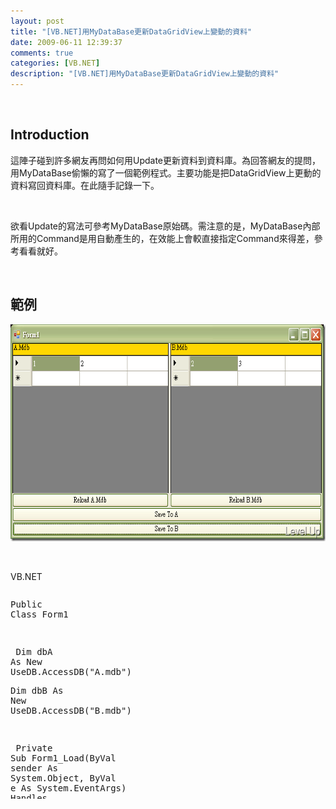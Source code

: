 ```yaml
---
layout: post
title: "[VB.NET]用MyDataBase更新DataGridView上變動的資料"
date: 2009-06-11 12:39:37
comments: true
categories: [VB.NET]
description: "[VB.NET]用MyDataBase更新DataGridView上變動的資料"
---
```

<p> </p><h2>Introduction</h2><p>這陣子碰到許多網友再問如何用Update更新資料到資料庫。為回答網友的提問，用MyDataBase偷懶的寫了一個範例程式。主要功能是把DataGridView上更動的資料寫回資料庫。在此隨手記錄一下。</p><p> </p><p>欲看Update的寫法可參考MyDataBase原始碼。需注意的是，MyDataBase內部所用的Command是用自動產生的，在效能上會較直接指定Command來得差，參考看看就好。</p><p> </p><h2>範例</h2><p><img style="border-right-width: 0px; border-top-width: 0px; border-bottom-width: 0px; border-left-width: 0px" border="0" alt="image" width="662" height="347" src="\images\posts\8783\image_thumb.png" /></p><p> </p><p>VB.NET</p><p /><style type="text/css"><![CDATA[


.csharpcode, .csharpcode pre
{
	font-size: small;
	color: black;
	font-family: consolas, "Courier New", courier, monospace;
	background-color: #ffffff;
	/*white-space: pre;*/
}
.csharpcode pre { margin: 0em; }
.csharpcode .rem { color: #008000; }
.csharpcode .kwrd { color: #0000ff; }
.csharpcode .str { color: #006080; }
.csharpcode .op { color: #0000c0; }
.csharpcode .preproc { color: #cc6633; }
.csharpcode .asp { background-color: #ffff00; }
.csharpcode .html { color: #800000; }
.csharpcode .attr { color: #ff0000; }
.csharpcode .alt 
{
	background-color: #f4f4f4;
	width: 100%;
	margin: 0em;
}
.csharpcode .lnum { color: #606060; }]]></style><div style="width: 657px; height: 333px; overflow: auto"><div class="csharpcode"><pre class="alt"><span class="kwrd">Public</span> <span class="kwrd">Class</span> Form1</pre><pre>
 </pre><pre class="alt">
    <span class="kwrd">Dim</span> dbA <span class="kwrd">As</span> <span class="kwrd">New</span> UseDB.AccessDB(<span class="str">"A.mdb"</span>)</pre><pre>
    <span class="kwrd">Dim</span> dbB <span class="kwrd">As</span> <span class="kwrd">New</span> UseDB.AccessDB(<span class="str">"B.mdb"</span>)</pre><pre class="alt">
 </pre><pre>
    <span class="kwrd">Private</span> <span class="kwrd">Sub</span> Form1_Load(<span class="kwrd">ByVal</span> sender <span class="kwrd">As</span> System.<span class="kwrd">Object</span>, <span class="kwrd">ByVal</span> e <span class="kwrd">As</span> System.EventArgs) <span class="kwrd">Handles</span> <span class="kwrd">MyBase</span>.Load</pre><pre class="alt">
        LoadADB()</pre><pre>
        LoadBDB()</pre><pre class="alt">
    <span class="kwrd">End</span> <span class="kwrd">Sub</span></pre><pre>
 </pre><pre class="alt">
    <span class="kwrd">Private</span> <span class="kwrd">Sub</span> Button2_Click(<span class="kwrd">ByVal</span> sender <span class="kwrd">As</span> System.<span class="kwrd">Object</span>, <span class="kwrd">ByVal</span> e <span class="kwrd">As</span> System.EventArgs) <span class="kwrd">Handles</span> Button2.Click</pre><pre>
        WriteToDB(dbA)</pre><pre class="alt">
    <span class="kwrd">End</span> <span class="kwrd">Sub</span></pre><pre>
 </pre><pre class="alt">
    <span class="kwrd">Private</span> <span class="kwrd">Sub</span> Button3_Click(<span class="kwrd">ByVal</span> sender <span class="kwrd">As</span> System.<span class="kwrd">Object</span>, <span class="kwrd">ByVal</span> e <span class="kwrd">As</span> System.EventArgs) <span class="kwrd">Handles</span> Button3.Click</pre><pre>
        LoadADB()</pre><pre class="alt">
    <span class="kwrd">End</span> <span class="kwrd">Sub</span></pre><pre>
 </pre><pre class="alt">
    <span class="kwrd">Private</span> <span class="kwrd">Sub</span> Button1_Click(<span class="kwrd">ByVal</span> sender <span class="kwrd">As</span> System.<span class="kwrd">Object</span>, <span class="kwrd">ByVal</span> e <span class="kwrd">As</span> System.EventArgs) <span class="kwrd">Handles</span> Button1.Click</pre><pre>
        WriteToDB(dbB)</pre><pre class="alt">
    <span class="kwrd">End</span> <span class="kwrd">Sub</span></pre><pre>
 </pre><pre class="alt">
    <span class="kwrd">Private</span> <span class="kwrd">Sub</span> Button4_Click(<span class="kwrd">ByVal</span> sender <span class="kwrd">As</span> System.<span class="kwrd">Object</span>, <span class="kwrd">ByVal</span> e <span class="kwrd">As</span> System.EventArgs) <span class="kwrd">Handles</span> Button4.Click</pre><pre>
        LoadBDB()</pre><pre class="alt">
    <span class="kwrd">End</span> <span class="kwrd">Sub</span></pre><pre>
 </pre><pre class="alt">
 </pre><pre>
 </pre><pre class="alt">
    <span class="kwrd">Private</span> <span class="kwrd">Sub</span> LoadADB()</pre><pre>
        <span class="kwrd">Me</span>.DataGridView1.DataSource = dbA.GetDataTable(<span class="str">"Select * from test"</span>)</pre><pre class="alt">
    <span class="kwrd">End</span> <span class="kwrd">Sub</span></pre><pre>
 </pre><pre class="alt">
    <span class="kwrd">Private</span> <span class="kwrd">Sub</span> LoadBDB()</pre><pre>
        <span class="kwrd">Me</span>.DataGridView2.DataSource = dbB.GetDataTable(<span class="str">"Select * from test"</span>)</pre><pre class="alt">
    <span class="kwrd">End</span> <span class="kwrd">Sub</span></pre><pre>
 </pre><pre class="alt">
    <span class="kwrd">Private</span> <span class="kwrd">Sub</span> WriteToDB(<span class="kwrd">ByVal</span> db <span class="kwrd">As</span> UseDB.AccessDB)</pre><pre>
        <span class="kwrd">Dim</span> table <span class="kwrd">As</span> DataTable = <span class="kwrd">DirectCast</span>(<span class="kwrd">Me</span>.DataGridView1.DataSource, DataTable)</pre><pre class="alt">
        <span class="kwrd">Dim</span> changeTable <span class="kwrd">As</span> DataTable = table.GetChanges</pre><pre>
        <span class="kwrd">If</span> changeTable <span class="kwrd">Is</span> <span class="kwrd">Nothing</span> <span class="kwrd">Then</span></pre><pre class="alt">
            MsgBox(<span class="str">"Without Change"</span>)</pre><pre>
            <span class="kwrd">Return</span></pre><pre class="alt">
        <span class="kwrd">End</span> <span class="kwrd">If</span></pre><pre>
        db.WriteDataFromDataTable(changeTable, <span class="str">"Test"</span>)</pre><pre class="alt">
        table.AcceptChanges()</pre><pre>
        <span class="kwrd">If</span> db <span class="kwrd">Is</span> dbA <span class="kwrd">Then</span></pre><pre class="alt">
            LoadADB()</pre><pre>
        <span class="kwrd">Else</span></pre><pre class="alt">
            LoadBDB()</pre><pre>
        <span class="kwrd">End</span> <span class="kwrd">If</span></pre><pre class="alt">
    <span class="kwrd">End</span> <span class="kwrd">Sub</span></pre><pre><span class="kwrd">End</span> <span class="kwrd">Class</span></pre></div></div>